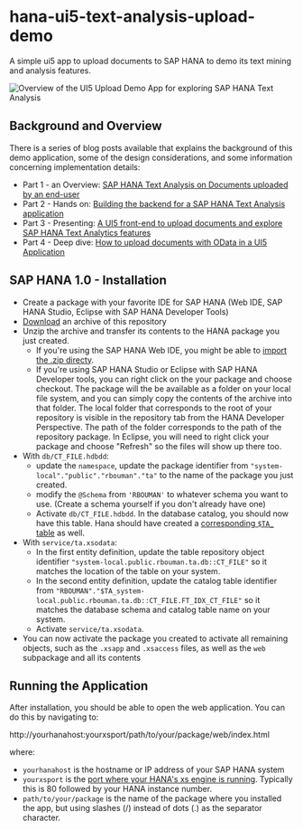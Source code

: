 # hana-ui5-text-analysis-upload-demo
A simple ui5 app to upload documents to SAP HANA to demo its text mining and analysis features.

![Overview of the UI5 Upload Demo App for exploring SAP HANA Text Analysis](https://drive.google.com/uc?id=1wJlPq9osrJZQQyA2Aw2St_JjBn8ReH51&authuser=0&export=download "Application Overview Screenshot")

## Background and Overview

There is a series of blog posts available that explains the background of this demo application, some of the design considerations, and some information concerning implementation details:

* Part 1 - an Overview: [SAP HANA Text Analysis on Documents uploaded by an end-user](http://rpbouman.blogspot.com/2019/12/building-ui5-demo-for-sap-hana-text.html")
* Part 2 - Hands on: [Building the backend for a SAP HANA Text Analysis application](https://rpbouman.blogspot.com/2019/12/building-ui5-demo-for-sap-hana-text_1.html)
* Part 3 - Presenting: [A UI5 front-end to upload documents and explore SAP HANA Text Analytics features](https://rpbouman.blogspot.com/2019/12/building-ui5-demo-for-sap-hana-text_2.html)
* Part 4 - Deep dive: [How to upload documents with OData in a UI5 Application](https://rpbouman.blogspot.com/2019/12/building-ui5-demo-for-sap-hana-text_3.html)

## SAP HANA 1.0 - Installation

* Create a package with your favorite IDE for SAP HANA (Web IDE, SAP HANA Studio, Eclipse with SAP HANA Developer Tools)
* [Download](https://github.com/just-bi/hana-ui5-text-analysis-upload-demo/archive/master.zip) an archive of this repository
* Unzip the archive and transfer its contents to the HANA package you just created. 
  * If you're using the SAP HANA Web IDE, you might be able to [import the .zip directy](https://help.sap.com/viewer/4505d0bdaf4948449b7f7379d24d0f0d/2.0.04/en-US/e39599b757c541beb8e50b454f8d2431.html). 
  * If you're using SAP HANA Studio or Eclipse with SAP HANA Developer tools, you can right click on the your package and choose checkout. The package will the be available as a folder on your local file system, and you can simply copy the contents of the archive into that folder. The local folder that corresponds to the root of your repository is visible in the repository tab from the HANA Developer Perspective. The path of the folder corresponds to the path of the repository package. In Eclipse, you will need to right click your package and choose "Refresh" so the files will show up there too.
* With `db/CT_FILE.hdbdd`:
  * update the `namespace`, update the package identifier from `"system-local"."public"."rbouman"."ta"` to the name of the package you just created.
  * modify the `@Schema` from `'RBOUMAN'` to whatever schema you want to use. (Create a schema yourself if you don't already have one)
  * Activate `db/CT_FILE.hdbdd`. In the database catalog, you should now have this table. Hana should have created a [corresponding `$TA_` table](https://help.sap.com/viewer/fedd7e90a382415cbdd273891651ab4d/1.0.12/en-US/e580220fc1014045ab9f45ea9f82d8d8.html) as well.
* With `service/ta.xsodata`:
  * In the first entity definition, update the table repository object identifier `"system-local.public.rbouman.ta.db::CT_FILE"` so it matches the location of the table on your system.
  * In the second entity definition, update the catalog table identifier from `"RBOUMAN"."$TA_system-local.public.rbouman.ta.db::CT_FILE.FT_IDX_CT_FILE"` so it matches the database schema and catalog table name on your system.
  * Activate `service/ta.xsodata`.
* You can now activate the package you created to activate all remaining objects, such as the `.xsapp` and `.xsaccess` files, as well as the `web` subpackage and all its contents

## Running the Application

After installation, you should be able to open the web application. You can do this by navigating to:

  http://yourhanahost:yourxsport/path/to/your/package/web/index.html
  
where:
* `yourhanahost` is the hostname or IP address of your SAP HANA system
* `yourxsport` is the [port where your HANA's xs engine is running](https://help.sap.com/viewer/6b94445c94ae495c83a19646e7c3fd56/1.0.12/en-US/116cc3f3f3f645159ee138c3ba50a48b.html). Typically this is 80 followed by your HANA instance number.
* `path/to/your/package` is the name of the package where you installed the app, but using slashes (/) instead of dots (.) as the separator character.